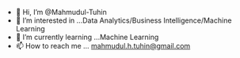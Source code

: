 - 👋 Hi, I’m @Mahmudul-Tuhin
- 👀 I’m interested in ...Data Analytics/Business Intelligence/Machine Learning
- 🌱 I’m currently learning ...Machine Learning
- 📫 How to reach me ... mahmudul.h.tuhin@gmail.com

<!---
Mahmudul-Tuhin/Mahmudul-Tuhin is a ✨ special ✨ repository because its `README.md` (this file) appears on your GitHub profile.
You can click the Preview link to take a look at your changes.
--->
